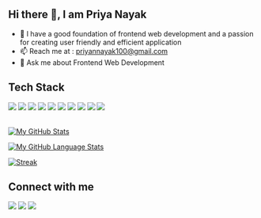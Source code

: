 <h2> Hi there 👋, I am Priya Nayak </h2>

<ul>
<li>🍁 I have a good foundation of frontend web development and a passion for creating user friendly and efficient application</li>
<li>📫 Reach me at : <a href="mailto:priyannayak100@gmail.com">priyannayak100@gmail.com</a> </li>
<li>💬 Ask me about Frontend Web Development
</ul>

<h2>Tech Stack</h2>
<div>
    <img src="https://img.shields.io/badge/HTML-f7c5c5?style=for-the-badge&logo=html5">
    <img src="https://img.shields.io/badge/CSS3-f6f7c5?style=for-the-badge&logo=css3&logoColor=ffdc6b">
    <img src="https://img.shields.io/badge/JAVASCRIPT-e7d7a1?style=for-the-badge&logo=javascript">
    <img src="https://img.shields.io/badge/JQuery-a2e7de?style=for-the-badge&logo=jquery">
    <img src="https://img.shields.io/badge/SASS-e7a1d8?style=for-the-badge&logo=sass">
    <img src="https://img.shields.io/badge/PYTHON-a1d7e7?style=for-the-badge&logo=python">
    <img src="https://img.shields.io/badge/C++-a1e7a1?style=for-the-badge&logo=">
    <img src="https://img.shields.io/badge/JAVA-d1d9e7?style=for-the-badge&logo=java">
    <img src="https://img.shields.io/badge/PHP-a1b4e7?style=for-the-badge&logo=php">
    <img src="https://img.shields.io/badge/MYSQL-a1e7de?style=for-the-badge&logo=mysql">
</div>
<br>

[![My GitHub Stats](https://github-readme-stats.vercel.app/api/?username=priya180975&count_private=true&theme=dark&showicons=true)]()

[![My GitHub Language Stats](https://github-readme-stats.vercel.app/api/top-langs/?username=priya180975&langs_count=5&theme=dark)]()

[![Streak](https://github-readme-streak-stats.herokuapp.com/?user=priya180975&theme=dark)]()


<h2>Connect with me </h2>
<a href="https://twitter.com/priya180975"><img src="https://img.shields.io/badge/TWITTER-92c8ff?style=for-the-badge&logo=twitter"></a>
<a href="https://www.linkedin.com/in/priya-nayak-564a6b203/"><img src="https://img.shields.io/badge/LINKEDIN-37393b?style=for-the-badge&logo=linkedin"></a>
<a href="mailto:priyannayak100@gmail.com"><img src="https://img.shields.io/badge/GMAIL-ffb0a6?style=for-the-badge&logo=gmail"></a>

